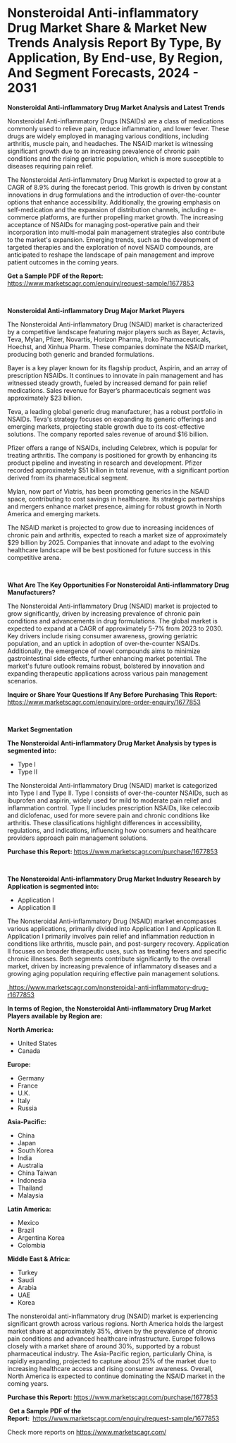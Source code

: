 <p><h1>Nonsteroidal Anti-inflammatory Drug Market Share & Market New Trends Analysis Report By Type, By Application, By End-use, By Region, And Segment Forecasts, 2024 - 2031</h1></p><p><strong>Nonsteroidal Anti-inflammatory Drug Market Analysis and Latest Trends</strong></p>
<p><p>Nonsteroidal Anti-inflammatory Drugs (NSAIDs) are a class of medications commonly used to relieve pain, reduce inflammation, and lower fever. These drugs are widely employed in managing various conditions, including arthritis, muscle pain, and headaches. The NSAID market is witnessing significant growth due to an increasing prevalence of chronic pain conditions and the rising geriatric population, which is more susceptible to diseases requiring pain relief.</p><p>The Nonsteroidal Anti-inflammatory Drug Market is expected to grow at a CAGR of 8.9% during the forecast period. This growth is driven by constant innovations in drug formulations and the introduction of over-the-counter options that enhance accessibility. Additionally, the growing emphasis on self-medication and the expansion of distribution channels, including e-commerce platforms, are further propelling market growth. The increasing acceptance of NSAIDs for managing post-operative pain and their incorporation into multi-modal pain management strategies also contribute to the market's expansion. Emerging trends, such as the development of targeted therapies and the exploration of novel NSAID compounds, are anticipated to reshape the landscape of pain management and improve patient outcomes in the coming years.</p></p>
<p><strong>Get a Sample PDF of the Report:&nbsp;</strong> <a href="https://www.marketscagr.com/enquiry/request-sample/1677853?utm_campaign=2014&utm_medium=2&utm_source=Github&utm_content=ia&utm_term=28122024&utm_id=nonsteroidal-anti-inflammatory-drug">https://www.marketscagr.com/enquiry/request-sample/1677853</a></p>
<p>&nbsp;</p>
<p><strong>Nonsteroidal Anti-inflammatory Drug Major Market Players</strong></p>
<p><p>The Nonsteroidal Anti-inflammatory Drug (NSAID) market is characterized by a competitive landscape featuring major players such as Bayer, Actavis, Teva, Mylan, Pfizer, Novartis, Horizon Pharma, Iroko Pharmaceuticals, Hoechst, and Xinhua Pharm. These companies dominate the NSAID market, producing both generic and branded formulations.</p><p>Bayer is a key player known for its flagship product, Aspirin, and an array of prescription NSAIDs. It continues to innovate in pain management and has witnessed steady growth, fueled by increased demand for pain relief medications. Sales revenue for Bayer’s pharmaceuticals segment was approximately $23 billion.</p><p>Teva, a leading global generic drug manufacturer, has a robust portfolio in NSAIDs. Teva's strategy focuses on expanding its generic offerings and emerging markets, projecting stable growth due to its cost-effective solutions. The company reported sales revenue of around $16 billion.</p><p>Pfizer offers a range of NSAIDs, including Celebrex, which is popular for treating arthritis. The company is positioned for growth by enhancing its product pipeline and investing in research and development. Pfizer recorded approximately $51 billion in total revenue, with a significant portion derived from its pharmaceutical segment.</p><p>Mylan, now part of Viatris, has been promoting generics in the NSAID space, contributing to cost savings in healthcare. Its strategic partnerships and mergers enhance market presence, aiming for robust growth in North America and emerging markets.</p><p>The NSAID market is projected to grow due to increasing incidences of chronic pain and arthritis, expected to reach a market size of approximately $29 billion by 2025. Companies that innovate and adapt to the evolving healthcare landscape will be best positioned for future success in this competitive arena.</p></p>
<p>&nbsp;</p>
<p><strong>What Are The Key Opportunities For Nonsteroidal Anti-inflammatory Drug Manufacturers?</strong></p>
<p><p>The Nonsteroidal Anti-inflammatory Drug (NSAID) market is projected to grow significantly, driven by increasing prevalence of chronic pain conditions and advancements in drug formulations. The global market is expected to expand at a CAGR of approximately 5-7% from 2023 to 2030. Key drivers include rising consumer awareness, growing geriatric population, and an uptick in adoption of over-the-counter NSAIDs. Additionally, the emergence of novel compounds aims to minimize gastrointestinal side effects, further enhancing market potential. The market's future outlook remains robust, bolstered by innovation and expanding therapeutic applications across various pain management scenarios.</p></p>
<p><strong>Inquire or Share Your Questions If Any Before Purchasing This Report:</strong> <a href="https://www.marketscagr.com/enquiry/pre-order-enquiry/1677853?utm_campaign=2014&utm_medium=2&utm_source=Github&utm_content=ia&utm_term=28122024&utm_id=nonsteroidal-anti-inflammatory-drug">https://www.marketscagr.com/enquiry/pre-order-enquiry/1677853</a></p>
<p>&nbsp;</p>
<p><strong>Market Segmentation</strong></p>
<p><strong>The Nonsteroidal Anti-inflammatory Drug Market Analysis by types is segmented into:</strong></p>
<p><ul><li>Type I</li><li>Type II</li></ul></p>
<p><p>The Nonsteroidal Anti-inflammatory Drug (NSAID) market is categorized into Type I and Type II. Type I consists of over-the-counter NSAIDs, such as ibuprofen and aspirin, widely used for mild to moderate pain relief and inflammation control. Type II includes prescription NSAIDs, like celecoxib and diclofenac, used for more severe pain and chronic conditions like arthritis. These classifications highlight differences in accessibility, regulations, and indications, influencing how consumers and healthcare providers approach pain management solutions.</p></p>
<p><strong>Purchase this Report:&nbsp;</strong><a href="https://www.marketscagr.com/purchase/1677853?utm_campaign=2014&utm_medium=2&utm_source=Github&utm_content=ia&utm_term=28122024&utm_id=nonsteroidal-anti-inflammatory-drug">https://www.marketscagr.com/purchase/1677853</a></p>
<p>&nbsp;</p>
<p><strong>The Nonsteroidal Anti-inflammatory Drug Market Industry Research by Application is segmented into:</strong></p>
<p><ul><li>Application I</li><li>Application II</li></ul></p>
<p><p>The Nonsteroidal Anti-inflammatory Drug (NSAID) market encompasses various applications, primarily divided into Application I and Application II. Application I primarily involves pain relief and inflammation reduction in conditions like arthritis, muscle pain, and post-surgery recovery. Application II focuses on broader therapeutic uses, such as treating fevers and specific chronic illnesses. Both segments contribute significantly to the overall market, driven by increasing prevalence of inflammatory diseases and a growing aging population requiring effective pain management solutions.</p></p>
<p><a href="https://www.marketscagr.com/nonsteroidal-anti-inflammatory-drug-r1677853?utm_campaign=2014&utm_medium=2&utm_source=Github&utm_content=ia&utm_term=28122024&utm_id=nonsteroidal-anti-inflammatory-drug">&nbsp;https://www.marketscagr.com/nonsteroidal-anti-inflammatory-drug-r1677853</a></p>
<p><strong>In terms of Region, the Nonsteroidal Anti-inflammatory Drug Market Players available by Region are:</strong></p>
<p>
    <p> <strong> North America: </strong>
        <ul>
            <li>United States</li>
            <li>Canada</li>
        </ul>
        </p> 
    <p> <strong> Europe: </strong>
        <ul>
            <li>Germany</li>
            <li>France</li>
            <li>U.K.</li>
            <li>Italy</li>
            <li>Russia</li>
        </ul>
        </p> 
    <p> <strong> Asia-Pacific: </strong>
        <ul>
            <li>China</li>
            <li>Japan</li>
            <li>South Korea</li>
            <li>India</li>
            <li>Australia</li>
            <li>China Taiwan</li>
            <li>Indonesia</li>
            <li>Thailand</li>
            <li>Malaysia</li>
        </ul>
        </p> 
    <p> <strong> Latin America: </strong>
        <ul>
            <li>Mexico</li>
            <li>Brazil</li>
            <li>Argentina Korea</li>
            <li>Colombia</li>
        </ul>
        </p> 
    <p> <strong> Middle East & Africa: </strong>
        <ul>
            <li>Turkey</li>
            <li>Saudi</li>
            <li>Arabia</li>
            <li>UAE</li>
            <li>Korea</li>
        </ul>
    </p>
    </p>
<p><p>The nonsteroidal anti-inflammatory drug (NSAID) market is experiencing significant growth across various regions. North America holds the largest market share at approximately 35%, driven by the prevalence of chronic pain conditions and advanced healthcare infrastructure. Europe follows closely with a market share of around 30%, supported by a robust pharmaceutical industry. The Asia-Pacific region, particularly China, is rapidly expanding, projected to capture about 25% of the market due to increasing healthcare access and rising consumer awareness. Overall, North America is expected to continue dominating the NSAID market in the coming years.</p></p>
<p><strong>Purchase this Report: </strong><a href="https://www.marketscagr.com/purchase/1677853?utm_campaign=2014&utm_medium=2&utm_source=Github&utm_content=ia&utm_term=28122024&utm_id=nonsteroidal-anti-inflammatory-drug">https://www.marketscagr.com/purchase/1677853</a></p>
<p>&nbsp;<strong>Get a Sample PDF of the Report:&nbsp;&nbsp;</strong><a href="https://www.marketscagr.com/enquiry/request-sample/1677853?utm_campaign=2014&utm_medium=2&utm_source=Github&utm_content=ia&utm_term=28122024&utm_id=nonsteroidal-anti-inflammatory-drug">https://www.marketscagr.com/enquiry/request-sample/1677853</a></p>
<p><strong></strong></p>
<p>Check more reports on <a href="https://www.marketscagr.com/?utm_campaign=2014&utm_medium=2&utm_source=Github&utm_content=ia&utm_term=28122024&utm_id=nonsteroidal-anti-inflammatory-drug">https://www.marketscagr.com/</a></p>